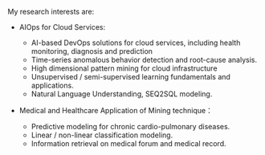 
My research interests are: 

* AIOps for Cloud Services:
  - AI-based DevOps solutions for cloud services, including health monitoring, diagnosis and prediction
  - Time-series anomalous behavior detection and root-cause analysis.
  - High dimensional pattern mining for cloud infrastructure
  - Unsupervised / semi-supervised learning fundamentals and applications.
  - Natural Language Understanding, SEQ2SQL modeling.

* Medical and Healthcare Application of Mining technique：
  - Predictive modeling for chronic cardio-pulmonary diseases.
  - Linear / non-linear classification modeling.
  - Information retrieval on medical forum and medical record.



